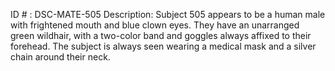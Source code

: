 ID # : DSC-MATE-505
Description: Subject 505 appears to be a human male with frightened mouth and blue clown eyes. They have an unarranged green wildhair, with a two-color band and goggles always affixed to their forehead. The subject is always seen wearing a medical mask and a silver chain around their neck.
